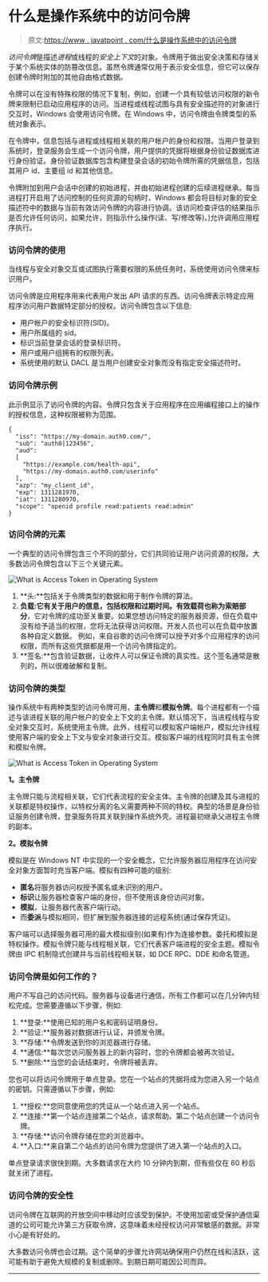 # 什么是操作系统中的访问令牌

> 原文:[https://www . javatpoint . com/什么是操作系统中的访问令牌](https://www.javatpoint.com/what-is-access-token-in-operating-system)

*访问令牌*是描述*进程*或线程的*安全上下文*的对象。令牌用于做出安全决策和存储关于某个系统实体的防篡改信息。虽然令牌通常仅用于表示安全信息，但它可以保存创建令牌时附加的其他自由格式数据。

令牌可以在没有特殊权限的情况下复制，例如，创建一个具有较低访问权限的新令牌来限制已启动应用程序的访问。当进程或线程试图与具有安全描述符的对象进行交互时，Windows 会使用访问令牌。在 Windows 中，访问令牌由令牌类型的系统对象表示。

在令牌中，信息包括与进程或线程相关联的用户帐户的身份和权限。当用户登录到系统时，登录服务会生成一个访问令牌，用户提供的凭据将根据身份验证数据库进行身份验证。身份验证数据库包含构建登录会话的初始令牌所需的凭据信息，包括其用户 id、主要组 id 和其他信息。

令牌附加到用户会话中创建的初始进程，并由初始进程创建的后续进程继承。每当进程打开启用了访问控制的任何资源的句柄时，Windows 都会将目标对象的安全描述符中的数据与当前有效访问令牌的内容进行协调。该访问检查评估的结果指示是否允许任何访问，如果允许，则指示什么操作(读、写/修改等)。)允许调用应用程序执行。

### 访问令牌的使用

当线程与安全对象交互或试图执行需要权限的系统任务时，系统使用访问令牌来标识用户。

访问令牌是应用程序用来代表用户发出 API 请求的东西。访问令牌表示特定应用程序访问用户数据特定部分的授权。访问令牌包含以下信息:

*   用户帐户的安全标识符(SID)。
*   用户所属组的 sid。
*   标识当前登录会话的登录标识符。
*   用户或用户组拥有的权限列表。
*   系统使用的默认 DACL 是当用户创建安全对象而没有指定安全描述符时。

### 访问令牌示例

此示例显示了访问令牌的内容。令牌只包含关于应用程序在应用编程接口上的操作的授权信息，这种权限被称为范围。

```
{
  "iss": "https://my-domain.auth0.com/",
  "sub": "auth0|123456",
  "aud": 
  [
    "https://example.com/health-api",
    "https://my-domain.auth0.com/userinfo"
  ],
  "azp": "my_client_id",
  "exp": 1311281970,
  "iat": 1311280970,
  "scope": "openid profile read:patients read:admin"
}

```

### 访问令牌的元素

一个典型的访问令牌包含三个不同的部分，它们共同验证用户访问资源的权限。大多数访问令牌包含以下三个关键元素。

![What is Access Token in Operating System](../Images/20ed17fb34e42d2a48b31f42ae200411.png)

1.  **头:**包括关于令牌类型的数据和用于制作令牌的算法。
2.  **负载:**它有关于用户的信息，包括权限和过期时间。有效载荷也称为**索赔部分**，它对令牌的成功至关重要。如果您想访问特定的服务器资源，但在负载中没有给予适当的权限，您将无法获得访问权限。开发人员也可以在负载中放置各种自定义数据。
    例如，来自谷歌的访问令牌可以授予对多个应用程序的访问权限，而所有这些凭据都是用一个访问令牌指定的。
3.  **签名:**包含验证数据，让收件人可以保证令牌的真实性。这个签名通常是散列的，所以很难破解和复制。

### 访问令牌的类型

操作系统中有两种类型的访问令牌可用，**主令牌**和**模拟令牌**。每个进程都有一个描述与该进程关联的用户帐户的安全上下文的主令牌。默认情况下，当进程线程与安全对象交互时，系统使用主令牌。此外，线程可以模拟客户端帐户，模拟允许线程使用客户端的安全上下文与安全对象进行交互。模拟客户端的线程同时具有主令牌和模拟令牌。

![What is Access Token in Operating System](../Images/1d3575532407f78b183a044925f17058.png)

**1。主令牌**

主令牌只能与流程相关联，它们代表流程的安全主体。主令牌的创建及其与进程的关联都是特权操作，以特权分离的名义需要两种不同的特权。典型的场景是身份验证服务创建令牌，登录服务将其关联到操作系统外壳。进程最初继承父进程主令牌的副本。

**2。模拟令牌**

模拟是在 Windows NT 中实现的一个安全概念，它允许服务器应用程序在访问安全对象方面暂时充当客户端。模拟有四种可能的级别:

*   **匿名**将服务器访问权授予匿名或未识别的用户。
*   **标识**让服务器检查客户端的身份，但不使用该身份访问对象。
*   **模拟**，让服务器代表客户端行动。
*   而**委派**与模拟相同，但扩展到服务器连接的远程系统(通过保存凭证)。

客户端可以选择服务器可用的最大模拟级别(如果有)作为连接参数。委托和模拟是特权操作。模拟令牌只能与线程相关联，它们代表客户端进程的安全主题。模拟令牌由 IPC 机制隐式创建并与当前线程相关联，如 DCE RPC、DDE 和命名管道。

### 访问令牌是如何工作的？

用户不写自己的访问代码。服务器与设备进行通信，所有工作都可以在几分钟内轻松完成。您需要遵循以下步骤，例如:

1.  **登录:**使用已知的用户名和密码证明身份。
2.  **验证:**服务器对数据进行认证，并颁发令牌。
3.  **存储:**令牌发送到你的浏览器进行存储。
4.  **通信:**每次您访问服务器上的新内容时，您的令牌都会被再次验证。
5.  **删除:**当您的会话结束时，令牌将被丢弃。

您也可以将访问令牌用于单点登录。您在一个站点的凭据将成为您进入另一个站点的密钥。只需遵循以下步骤，例如:

1.  **授权:**您同意使用您的凭证从一个站点进入另一个站点。
2.  **连接:**第一个站点连接第二个站点，请求帮助。第二个站点创建一个访问令牌。
3.  **存储:**访问令牌存储在您的浏览器中。
4.  **入口:**来自第二个站点的访问令牌为您提供了进入第一个站点的入口。

单点登录请求很快到期。大多数请求在大约 10 分钟内到期，但有些仅在 60 秒后就关闭了进程。

### 访问令牌的安全性

访问令牌在互联网的开放空间中移动时应该受到保护。不使用加密或受保护通信渠道的公司可能允许第三方获取令牌，这意味着未经授权访问非常敏感的数据。非常小心是有好处的。

大多数访问令牌也会过期。这个简单的步骤允许网站确保用户仍然在线和活跃，这可能有助于避免大规模的复制或删除。到期日期可能因公司而异。

* * *
